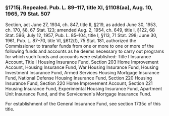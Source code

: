 ### §1715j. Repealed. Pub. L. 89–117, title XI, §1108(aa), Aug. 10, 1965, 79 Stat. 507 ###

Section, act June 27, 1934, ch. 847, title II, §219, as added June 30, 1953, ch. 170, §8, 67 Stat. 123; amended Aug. 2, 1954, ch. 649, title I, §122, 68 Stat. 596; July 12, 1957, Pub. L. 85–104, title I, §113, 71 Stat. 298; June 30, 1961, Pub. L. 87–70, title VI, §612(f), 75 Stat. 181, authorized the Commissioner to transfer funds from one or more to one or more of the following funds and accounts as he deems necessary to carry out programs for which such funds and accounts were established: Title I Insurance Account, Title I Housing Insurance Fund, Section 203 Home Improvement Account, Housing Insurance Fund, War Housing Insurance Fund, Housing Investment Insurance Fund, Armed Services Housing Mortgage Insurance Fund, National Defense Housing Insurance Fund, Section 220 Housing Insurance Fund, Section 220 Home Improvement Account, Section 221 Housing Insurance Fund, Experimental Housing Insurance Fund, Apartment Unit Insurance Fund, and the Servicemen's Mortgage Insurance Fund.

For establishment of the General Insurance Fund, see section 1735c of this title.